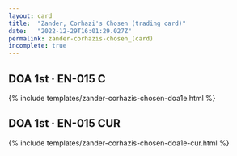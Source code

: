 ```yaml
---
layout: card
title:  "Zander, Corhazi's Chosen (trading card)"
date:   "2022-12-29T16:01:29.027Z"
permalink: zander-corhazis-chosen_(card)
incomplete: true
---
```


## DOA 1st &middot; EN-015 C

{% include templates/zander-corhazis-chosen-doa1e.html %}


## DOA 1st &middot; EN-015 CUR

{% include templates/zander-corhazis-chosen-doa1e-cur.html %}
